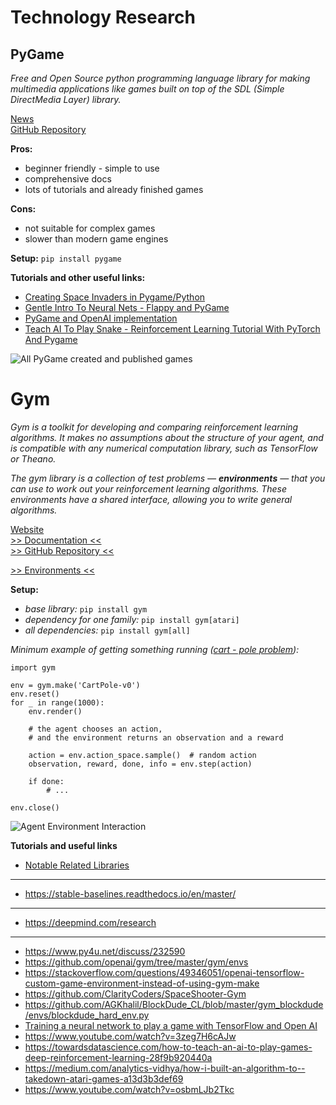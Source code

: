 # Technology Research

## PyGame
*Free and Open Source python programming language library for making multimedia applications like games built on top of the SDL (Simple DirectMedia Layer) library.*

[News](https://www.pygame.org/news)  
[GitHub Repository](https://github.com/pygame/)

**Pros:**
- beginner friendly - simple to use
- comprehensive docs
- lots of tutorials and already finished games

**Cons:**
- not suitable for complex games
- slower than modern game engines

**Setup:** 
`pip install pygame`

**Tutorials and other useful links:**
- [Creating Space Invaders in Pygame/Python](https://youtu.be/o-6pADy5Mdg)
- [Gentle Intro To Neural Nets - Flappy and PyGame](https://youtu.be/ra2o2bPZlwk)
- [PyGame and OpenAI implementation](https://stackoverflow.com/questions/58974034/pygame-and-open-ai-implementation)
- [Teach AI To Play Snake - Reinforcement Learning Tutorial With PyTorch And Pygame](https://youtu.be/VGkcmBaeAGM)

![All PyGame created and published games](https://i.ibb.co/DzSK90G/Snimka-zaslona-2021-11-20-042044.png)

# Gym
*Gym is a toolkit for developing and comparing reinforcement learning algorithms. It makes no assumptions about the structure of your agent, and is compatible with any numerical computation library, such as TensorFlow or Theano.*

*The gym library is a collection of test problems — **environments** — that you can use to work out your reinforcement learning algorithms. These environments have a shared interface, allowing you to write general algorithms.*

[Website](https://gym.openai.com/)  
[>> Documentation <<](https://retro.readthedocs.io/en/latest/)  
[>> GitHub Repository <<](https://github.com/openai/gym)  

[>> Environments <<](https://gym.openai.com/envs/#classic_control)  

**Setup:**
- *base library:* `pip install gym`
- *dependency for one family:* `pip install gym[atari]`
- *all dependencies:* `pip install gym[all]`

*Minimum example of getting something running  ([cart - pole problem](https://youtu.be/J7E6_my3CHk)):*
```
import gym

env = gym.make('CartPole-v0')
env.reset()
for _ in range(1000):
	env.render()
	
	# the agent chooses an action, 
	# and the environment returns an observation and a reward
	
	action = env.action_space.sample()  # random action
	observation, reward, done, info = env.step(action)

	if done:
		# ...

env.close()
```

![Agent Environment Interaction](https://i.ibb.co/k0LZjPt/Snimka-zaslona-2021-11-20-042428.png)

**Tutorials and useful links**
- [Notable Related Libraries](https://github.com/openai/gym#notable-related-libraries)

---
- https://stable-baselines.readthedocs.io/en/master/
---
- https://deepmind.com/research
---
- https://www.py4u.net/discuss/232590
- https://github.com/openai/gym/tree/master/gym/envs
- https://stackoverflow.com/questions/49346051/openai-tensorflow-custom-game-environment-instead-of-using-gym-make
- https://github.com/ClarityCoders/SpaceShooter-Gym
- https://github.com/AGKhalil/BlockDude_CL/blob/master/gym_blockdude/envs/blockdude_hard_env.py
- [Training a neural network to play a game with TensorFlow and Open AI](https://youtu.be/3zeg7H6cAJw)
- https://www.youtube.com/watch?v=3zeg7H6cAJw
- https://towardsdatascience.com/how-to-teach-an-ai-to-play-games-deep-reinforcement-learning-28f9b920440a
- https://medium.com/analytics-vidhya/how-i-built-an-algorithm-to--takedown-atari-games-a13d3b3def69
- https://www.youtube.com/watch?v=osbmLJb2Tkc
